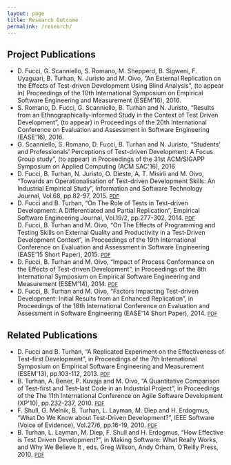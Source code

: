 ```yaml
---
layout: page
title: Research Outcome
permalink: /research/
---
```

<div class="publications">
  <h2 class="page-header">Project Publications</h2>
  <ul>
    <li>
      D. Fucci, G. Scanniello, S. Romano, M. Shepperd, B. Sigweni, F. Uyaguari, B. Turhan, N. Juristo and M. Oivo, <span class="title">“An External Replication on the Effects of Test-driven Development Using Blind Analysis”</span>, (to appear in) Proceedings of the 10th International Symposium on Empirical Software Engineering and Measurement (ESEM’16), 2016.
    </li>
    <li>
      S. Romano, D. Fucci, G. Scanniello, B. Turhan and N. Juristo, <span class="title">“Results from an Ethnographically-informed Study in the Context of Test Driven Development”</span>, (to appear) in Proceedings of the 20th International Conference on Evaluation and Assessment in Software Engineering (EASE'16), 2016.
    </li>
    <li>
      G. Scanniello, S. Romano, D. Fucci, B. Turhan and N. Juristo,<span class="title"> “Students’ and Professionals’ Perceptions of Test-driven Development: A Focus Group study”</span>, (to appear) in Proceedings of the 31st ACM/SIGAPP Symposium on Applied Computing (ACM SAC'16), 2016
    </li>
    <li>
      D. Fucci, B. Turhan, N. Juristo, O. Dieste, A. T. Misirli and M. Oivo, <span class="title">“Towards an Operationalisation of Test-driven Development Skills: An Industrial Empirical Study”</span>, Information and Software Technology Journal, Vol.68, pp.82-97, 2015. <small><a href="http://dx.doi.org/10.1016/j.infsof.2015.08.004">PDF <span class="fa fa-external-link"></span></a></small>
    </li>
    <li>
      D. Fucci and B. Turhan, <span class="title">“On The Role of Tests in Test-driven Development: A Differentiated and Partial Replication”</span>, Empirical Software Engineering Journal, Vol.19/2, pp.277-302, 2014. <small><a href="http://dx.doi.org/10.1007/s10664-013-9259-7">PDF <span class="fa fa-external-link"></span></a></small>
    </li>
      D. Fucci, B. Turhan and M. Oivo, <span class="title">“On The Effects of Programming and Testing Skills on External Quality and Productivity in a Test-Driven Development Context”</span>, in Proceedings of the 19th International Conference on Evaluation and Assessment in Software Engineering (EASE'15 Short Paper), 2015. <small><a href="http://dx.doi.org/10.1145/2745802.2745826">PDF <span class="fa fa-external-link"></span></a></small>
    <li>
      D. Fucci, B. Turhan and M. Oivo, <span class="title">“Impact of Process Conformance on the Effects of Test-driven Development”</span>, in Proceedings of the 8th International Symposium on Empirical Software Engineering and Measurement (ESEM'14), 2014. <small><a href="http://dx.doi.org/10.1145/2652524.2652526">PDF <span class="fa fa-external-link"></span></a></small>
    </li>
    <li>
      D. Fucci, B. Turhan and M. Oivo, <span class="title">“Factors Impacting Test-driven Development: Initial Results from an Enhanced Replication”</span>, in Proceedings of the 18th International Conference on Evaluation and Assessment in Software Engineering (EASE'14 Short Paper), 2014. <small><a href="http://dx.doi.org/10.1145/2601248.2601272">PDF <span class="fa fa-external-link"></span></a></small>
    </li>
  </ul>
</div>

<div class="publications">
  <h2 class="page-header">Related Publications</h2>
  <ul>
    <li>
      D. Fucci and B. Turhan, <span class="title">“A Replicated Experiment on the Effectiveness of Test-first Development”</span>, in Proceedings of the 7th International Symposium on Empirical Software Engineering and Measurement (ESEM'13), pp.103-112, 2013. <small><a href="http://dx.doi.org/10.1109/ESEM.2013.15">PDF <span class="fa fa-external-link"></span></a></small>
    </li>
    <li>
      B. Turhan, A. Bener, P. Kuvaja and M. Oivo, <span class="title">“A Quantitative Comparison of Test-first and Test-last Code in an Industrial Project”</span>, in Proceedings of the The 11th International Conference on Agile Software Development (XP'10), pp.232-237, 2010. <small><a href="http://dx.doi.org/10.1007/978-3-642-13054-0_24">PDF <span class="fa fa-external-link"></span></a></small>
    </li>
    <li>
      F. Shull, G. Melnik, B. Turhan, L. Layman, M. Diep and H. Erdogmus, <span class="title">“What Do We Know about Test-Driven Development?”</span>, IEEE Software (Voice of Evidence), Vol.27/6, pp.16-19, 2010. <small><a href="http://dx.doi.org/10.1109/MS.2010.152">PDF <span class="fa fa-external-link"></span></a></small>
    </li>
    <li>
      B. Turhan, L. Layman, M. Diep, F. Shull and H. Erdogmus, <span class="title">“How Effective is Test Driven Development?”</span>, in Making Software: What Really Works, and Why We Believe It , eds. Greg Wilson, Andy Orham, O’Reilly Press, 2010. <small><a href="http://oreilly.com/catalog/9781449394028/">PDF <span class="fa fa-external-link"></span></a></small>
    </li>
  </ul>
</div>
